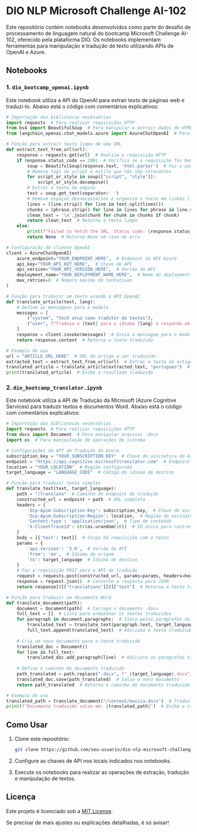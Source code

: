 
# DIO NLP Microsoft Challenge AI-102

Este repositório contém notebooks desenvolvidos como parte do desafio de processamento de linguagem natural do bootcamp Microsoft Challenge AI-102, oferecido pela plataforma DIO. Os notebooks implementam ferramentas para manipulação e tradução de texto utilizando APIs de OpenAI e Azure.

## Notebooks

### 1. `dio_bootcamp_openai.ipynb`

Este notebook utiliza a API do OpenAI para extrair texto de páginas web e traduzi-lo. Abaixo está o código com comentários explicativos:

```python
# Importação das bibliotecas necessárias
import requests  # Para realizar requisições HTTP
from bs4 import BeautifulSoup  # Para manipular e extrair dados de HTML
from langchain_openai.chat_models.azure import AzureChatOpenAI  # Para integrar com a API do OpenAI

# Função para extrair texto limpo de uma URL
def extract_text_from_url(url):
    response = requests.get(url)  # Realiza a requisição HTTP
    if response.status_code == 200:  # Verifica se a requisição foi bem-sucedida
        soup = BeautifulSoup(response.text, 'html.parser')  # Faz o parsing do HTML
        # Remove tags de script e estilo que não são relevantes
        for script_or_style in soup(["script", "style"]):
            script_or_style.decompose()
        # Extrai o texto da página
        text = soup.get_text(separator=' ')
        # Remove espaços desnecessários e organiza o texto em linhas limpas
        lines = (line.strip() for line in text.splitlines())
        chunks = (phrase.strip() for line in lines for phrase in line.split("  "))
        clean_text = '\n'.join(chunk for chunk in chunks if chunk)
        return clean_text  # Retorna o texto limpo
    else:
        print(f"Failed to fetch the URL. Status code: {response.status_code}")
        return None  # Retorna None em caso de erro

# Configuração do cliente OpenAI
client = AzureChatOpenAI(
    azure_endpoint="YOUR_ENDPOINT_HERE",  # Endpoint da API Azure
    api_key="YOUR_API_KEY_HERE",  # Chave de API
    api_version="YOUR_API_VERSION_HERE",  # Versão da API
    deployment_name="YOUR_DEPLOYMENT_NAME_HERE",  # Nome do deployment
    max_retries=0  # Número máximo de tentativas
)

# Função para traduzir um texto usando a API OpenAI
def translate_article(text, lang):
    # Define as mensagens para o modelo
    messages = [
        ("system", "Você atua como tradutor de textos"),
        ("user", f"Traduza o {text} para o idioma {lang} e responda em markdown")
    ]
    response = client.invoke(messages)  # Envia a mensagem para o modelo
    return response.content  # Retorna o texto traduzido

# Exemplo de uso
url = "ARTICLE_URL_HERE"  # URL do artigo a ser traduzido
extracted_text = extract_text_from_url(url)  # Extrai o texto do artigo
translated_article = translate_article(extracted_text, "portugues")  # Traduz o texto para português
print(translated_article)  # Exibe o resultado traduzido
```

### 2. `dio_bootcamp_translator.ipynb`

Este notebook utiliza a API de Tradução da Microsoft (Azure Cognitive Services) para traduzir textos e documentos Word. Abaixo está o código com comentários explicativos:

```python
# Importação das bibliotecas necessárias
import requests  # Para realizar requisições HTTP
from docx import Document  # Para manipular arquivos .docx
import os  # Para manipulação de operações de sistema

# Configurações da API de Tradução do Azure
subscription_key = "YOUR_SUBSCRIPTION_KEY"  # Chave de assinatura do Azure
endpoint = "https://api.cognitive.microsofttranslator.com"  # Endpoint da API
location = "YOUR_LOCATION"  # Região configurada
target_language = "LANGUAGE_CODE"  # Código do idioma de destino

# Função para traduzir texto simples
def translate_text(text, target_language):
    path = "/translate"  # Caminho do endpoint de tradução
    constructed_url = endpoint + path  # URL completa
    headers = {
        'Ocp-Apim-Subscription-Key': subscription_key,  # Chave de assinatura
        'Ocp-Apim-Subscription-Region': location,  # Região da assinatura
        'Content-type': 'application/json',  # Tipo de conteúdo
        'X-ClientTraceId': str(os.urandom(16))  # ID único para rastreamento
    }
    body = [{'text': text}]  # Corpo da requisição com o texto
    params = {
        'api-version': '3.0',  # Versão da API
        'from': 'en',  # Idioma de origem
        'to': target_language  # Idioma de destino
    }
    # Faz a requisição POST para a API de tradução
    request = requests.post(constructed_url, params=params, headers=headers, json=body)
    response = request.json()  # Converte a resposta para JSON
    return response[0]["translations"][0]["text"]  # Retorna o texto traduzido

# Função para traduzir um documento Word
def translate_document(path):
    document = Document(path)  # Carrega o documento .docx
    full_text = []  # Lista para armazenar os textos traduzidos
    for paragraph in document.paragraphs:  # Itera pelos parágrafos do documento
        translated_text = translate_text(paragraph.text, target_language)  # Tradução do parágrafo
        full_text.append(translated_text)  # Adiciona o texto traduzido à lista
    
    # Cria um novo documento para o texto traduzido
    translated_doc = Document()
    for line in full_text:
        translated_doc.add_paragraph(line)  # Adiciona os parágrafos traduzidos
    
    # Define o caminho do documento traduzido
    path_translated = path.replace(".docx", f"_{target_language}.docx")
    translated_doc.save(path_translated)  # Salva o novo documento
    return path_translated  # Retorna o caminho do documento traduzido

# Exemplo de uso
translated_path = translate_document("/content/musica.docx")  # Traduz o documento "musica.docx"
print(f"Documento traduzido salvo em: {translated_path}")  # Exibe o caminho do arquivo traduzido
```

## Como Usar

1. Clone este repositório:

   ```bash
   git clone https://github.com/seu-usuario/dio-nlp-microsoft-challenge-ai-102.git
   ```
2. Configure as chaves de API nos locais indicados nos notebooks.
3. Execute os notebooks para realizar as operações de extração, tradução e manipulação de textos.

## Licença

Este projeto é licenciado sob a [MIT License](LICENSE).


Se precisar de mais ajustes ou explicações detalhadas, é só avisar!
